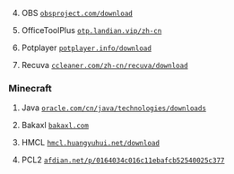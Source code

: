 4. OBS
[`obsproject.com/download`](https://obsproject.com/download)

5. OfficeToolPlus
[`otp.landian.vip/zh-cn`](https://otp.landian.vip/zh-cn/)

6. Potplayer
[`potplayer.info/download`](https://potplayer.info/download/)

7. Recuva
[`ccleaner.com/zh-cn/recuva/download`](https://www.ccleaner.com/zh-cn/recuva/download)

### Minecraft

1. Java
[`oracle.com/cn/java/technologies/downloads`](https://www.oracle.com/cn/java/technologies/downloads/)

2. Bakaxl
[`bakaxl.com`](https://www.bakaxl.com/)

3. HMCL
[`hmcl.huangyuhui.net/download`](hmcl.huangyuhui.net/download)

4. PCL2
[`afdian.net/p/0164034c016c11ebafcb52540025c377`](https://afdian.net/p/0164034c016c11ebafcb52540025c377)